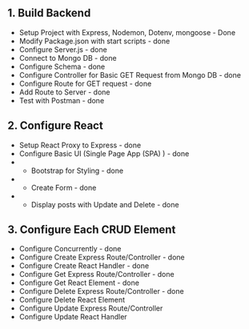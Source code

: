 ## 1. Build Backend
- Setup Project with Express, Nodemon, Dotenv, mongoose - Done
- Modify Package.json with start scripts - done
- Configure Server.js - done
- Connect to Mongo DB - done
- Configure Schema - done
- Configure Controller for Basic GET Request from Mongo DB - done
- Configure Route for GET request - done
- Add Route to Server - done
- Test with Postman - done

## 2. Configure React
- Setup React Proxy to Express - done
- Configure Basic UI (Single Page App (SPA) ) - done
- - Bootstrap for Styling - done
- - Create Form - done
- - Display posts with Update and Delete - done

## 3. Configure Each CRUD Element
- Configure Concurrently - done
- Configure Create Express Route/Controller - done
- Configure Create React Handler - done
- Configure Get Express Route/Controller - done
- Configure Get React Element - done
- Configure Delete Express Route/Controller - done
- Configure Delete React Element
- Configure Update Express Route/Controller
- Configure Update React Handler